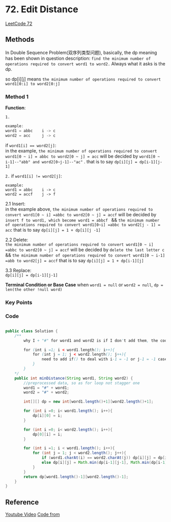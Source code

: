 # 72. Edit Distance

[LeetCode 72](https://leetcode.com/problems/edit-distance/)

## Methods

In Double Sequence Problem(双序列类型问题), basically, the dp meaning has been shown in question description: `find the minimum number of operations required to convert word1 to word2.`
Always what it asks is the dp.

so dp[i][j] means `the minimum number of operations required to convert word1[0:i] to word2[0:j]`

### Method 1

**Function**:

`1.`

```java
example:
word1 = abbc    i -> c
word2 = acc     j -> c
```

if `word1[i] == word2[j]`: \
in the example, `the minimum number of operations required to convert word1[0 ~ i] = abbc to word2[0 ~ j] = acc`
will be decided by `word1[0 ~ i-1]--"abb" and word2[0~j-1]--"ac"` . that is to say `dp[i][j] = dp[i-1][j-1]`


`2.` if ``word1[i] != word2[j]``:
```
example: 
word1 = abbc    i -> c
word2 = accf    j -> f

```

2.1 Insert:\
in the example above, `the minimum number of operations required to convert word1[0 ~ i] =abbc to word2[0 ~ j] = accf` will be decided by 
`insert f to word1, which become word1 = abbcf ` && `the minimum number of operations required to convert word1[0~i] =abbc to word2[j - 1] = acc` that is to say `dp[i][j] = 1 + dp[i][j -1]`

2.2 Delete:\
`the minimum number of operations required to convert word1[0 ~ i] =abbc to word2[0 ~ j] = accf` will be decided by 
`delete the last letter c` && `the minimum number of operations required to convert word1[0 ~ i-1] =abb to word2[j] = accf` that is to say `dp[i][j] = 1 + dp[i-1][j]`

3.3 Replace:\
`dp[i][j] = dp[i-1][j-1]`

**Terminal Condition or Base Case**
when `word1 = null` or `word2 = null`, `dp = len(the other !null word)`

### Key Points


### Code

```java

public class Solution {
    /**
        why I + "#" for word1 and word2 is if I don't add them, the code will become:

        for (int i =1; i < word1.length(); i++){
            for (int j = 1; j < word2.length(); j++){
                need to add if() to deal with i-1 = -1 or j-1 = -1 case
            }
        }
    */
    public int minDistance(String word1, String word2) {
        //preprocessed data, so as for loop not stagger one
        word1 = "#" + word1;
        word2 = "#" + word2;

        int[][] dp = new int[word1.length()+1][word2.length()+1];

        for (int i =0; i< word1.length(); i++){
            dp[i][0] = i;
        }

        for (int i =0; i< word2.length(); i++){
            dp[0][i] = i;
        }

        for (int i =1; i < word1.length(); i++){
            for (int j = 1; j < word2.length(); j++){
                if (word1.charAt(i) == word2.charAt(j)) dp[i][j] = dp[i-1][j-1];
                else dp[i][j] = Math.min(dp[i-1][j-1], Math.min(dp[i-1][j], dp[i][j-1])) + 1;
            }
        }
        return dp[word1.length()-1][word2.length()-1];
    }
}
```


## Reference

[Youtube Video](https://www.youtube.com/watch?v=Q4i_rqON2-E&t=179s)
[Code from](https://www.youtube.com/watch?v=MLBFJpDxjTA&t=610s)
